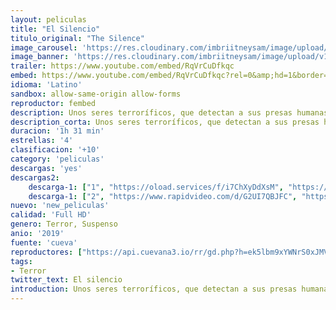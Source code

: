 ```yaml
---
layout: peliculas
title: "El Silencio"
titulo_original: "The Silence"
image_carousel: 'https://res.cloudinary.com/imbriitneysam/image/upload/v1555897662/silence-poster-min.jpg'
image_banner: 'https://res.cloudinary.com/imbriitneysam/image/upload/v1555897664/silence-banner-min.jpg'
trailer: https://www.youtube.com/embed/RqVrCuDfkqc
embed: https://www.youtube.com/embed/RqVrCuDfkqc?rel=0&amp;hd=1&border=0&wmode=opaque&enablejsapi=1&modestbranding=1&controls=1&showinfo=1
idioma: 'Latino'
sandbox: allow-same-origin allow-forms
reproductor: fembed
description: Unos seres terroríficos, que detectan a sus presas humanas por el sonido, han invadido la Tierra. Ally Andrews tiene 16 años y hace 3 que perdió la audición. Cuando ella y su familia intentan llegar a un refugio lejano, descubren una secta siniestra que quiere explotar los agudizados sentidos de Ally.
description_corta: Unos seres terroríficos, que detectan a sus presas humanas por el sonido, han invadido la Tierra. Ally Andrews tiene 16 años y hace 3 que perdió la audición. Cuando ella y su familia intentan llegar a un refugio lejano, descubren una secta siniestra que quiere explotar los agudizados sentidos de Ally.
duracion: '1h 31 min'
estrellas: '4'
clasificacion: '+10'
category: 'peliculas'
descargas: 'yes'
descargas2:
    descarga-1: ["1", "https://oload.services/f/i7ChXyDdXsM", "https://www.google.com/s2/favicons?domain=openload.co","OpenLoad","https://res.cloudinary.com/imbriitneysam/image/upload/v1541473684/mexico.png", "Latino", "Full HD"]
    descarga-1: ["2", "https://www.rapidvideo.com/d/G2UI7QBJFC", "https://www.google.com/s2/favicons?domain=openload.co","OpenLoad","https://res.cloudinary.com/imbriitneysam/image/upload/v1541473684/mexico.png", "Latino", "Full HD"]
nuevo: 'new_peliculas'
calidad: 'Full HD'
genero: Terror, Suspenso
anio: '2019'
fuente: 'cueva'
reproductores: ["https://api.cuevana3.io/rr/gd.php?h=ek5lbm9xYWNrS0xJMVp5b21KREk0dFBLbjVkaHhkRGdrOG1jbnBpUnhhS1Z3bldEa3MrWXhjcW1nWlYwc0xDNHM2MmppWnE3d01TUnVtYURnYm5JNUoyU3FadVkyUT09"]
tags:
- Terror
twitter_text: El silencio
introduction: Unos seres terroríficos, que detectan a sus presas humanas por el sonido, han invadido la Tierra. Ally Andrews tiene 16 años y hace 3 que perdió la audición. Cuando ella y su familia intentan llegar a un refugio lejano, descubren una secta siniestra que quiere explotar los agudizados sentidos de Ally.
---
```



 







